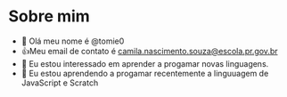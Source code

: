 # Sobre mim
- 👋 Olá meu nome é @tomie0
- :+1:Meu email de contato é camila.nascimento.souza@escola.pr.gov.br
- 👀 Eu estou interessado em aprender a progamar novas linguagens.
- 🌱 Eu estou aprendendo a progamar recentemente a linguuagem de JavaScript e Scratch


<!---
tomie0/tomie0 is a ✨ special ✨ repository because its `README.md` (this file) appears on your GitHub profile.
You can click the Preview link to take a look at your changes.
--->
